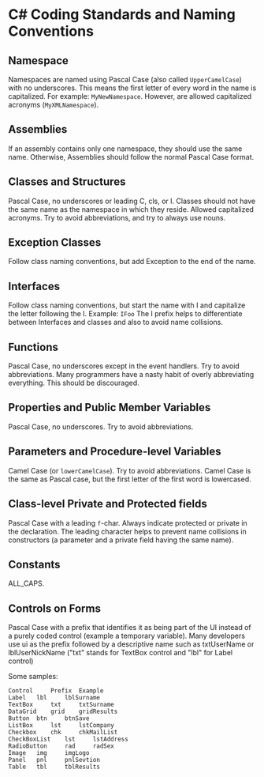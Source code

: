# C# Coding Standards and Naming Conventions

## Namespace

Namespaces are named using Pascal Case (also called `UpperCamelCase`) with no underscores. 
This means the first letter of every word in the name is capitalized. For example: `MyNewNamespace`. 
However, are allowed capitalized acronyms (`MyXMLNamespace`).

## Assemblies

If an assembly contains only one namespace, they should use the same name. 
Otherwise, Assemblies should follow the normal Pascal Case format.

## Classes and Structures

Pascal Case, no underscores or leading C, cls, or I. Classes should not have the same name as the namespace 
in which they reside. Allowed capitalized acronyms. Try to avoid abbreviations, and try to always use nouns.

## Exception Classes

Follow class naming conventions, but add Exception to the end of the name.

## Interfaces

Follow class naming conventions, but start the name with I and capitalize the letter following the I. 
Example: `IFoo` The I prefix helps to differentiate between Interfaces and classes and also to avoid name collisions.

## Functions

Pascal Case, no underscores except in the event handlers. Try to avoid abbreviations. 
Many programmers have a nasty habit of overly abbreviating everything. This should be discouraged.

## Properties and Public Member Variables

Pascal Case, no underscores. Try to avoid abbreviations.

## Parameters and Procedure-level Variables

Camel Case (or `lowerCamelCase`). Try to avoid abbreviations. 
Camel Case is the same as Pascal case, but the first letter of the first word is lowercased.

## Class-level Private and Protected fields

Pascal Case with a leading `f`-char. Always indicate protected or private in the declaration. 
The leading character helps to prevent name collisions in constructors (a parameter and a private field 
having the same name).

## Constants

ALL_CAPS.

## Controls on Forms

Pascal Case with a prefix that identifies it as being part of the UI instead of a purely coded control 
(example a temporary variable). Many developers use ui as the prefix followed by a descriptive name such as 
txtUserName or lblUserNickName ("txt" stands for TextBox control and "lbl" for Label control)

Some samples:
```
Control 	Prefix 	Example
Label 	lbl 	lblSurname
TextBox 	txt 	txtSurname
DataGrid 	grid 	gridResults
Button 	btn 	btnSave
ListBox 	lst 	lstCompany
Checkbox 	chk 	chkMailList
CheckBoxList 	lst 	lstAddress
RadioButton 	rad 	radSex
Image 	img 	imgLogo
Panel 	pnl 	pnlSevtion
Table 	tbl 	tblResults
```
